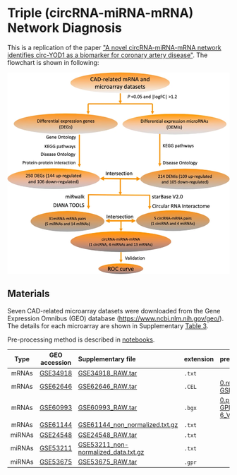 # Triple (circRNA-miRNA-mRNA) Network Diagnosis

This is a replication of the paper ["A novel circRNA-miRNA-mRNA network identifies circ-YOD1 as a biomarker for coronary artery disease"](https://doi.org/10.1038/s41598-019-54603-2). The flowchart is shown in following:

![Figure.1 A flowchart of ceRNA network construction.](image/Figure.1.png)

## Materials

Seven CAD-related microarray datasets were downloaded from the Gene Expression Omnibus (GEO) database (https://www.ncbi.nlm.nih.gov/geo/). The details for each microarray are shown in Supplementary [Table 3](https://static-content.springer.com/esm/art%3A10.1038%2Fs41598-019-54603-2/MediaObjects/41598_2019_54603_MOESM2_ESM.pdf).

Pre-processing method is described in [notebooks](https://nbviewer.jupyter.org/github/iwasakishuto/TripleNetDiagnosis/tree/master/notebook/).

|Type|GEO accession|Supplementary file|extension|preprocessing|
|:-:|:-:|:-|:-|:-|
|mRNAs| [GSE34918](https://www.ncbi.nlm.nih.gov/geo/query/acc.cgi?acc=GSE34918)|[GSE34918_RAW.tar](https://www.ncbi.nlm.nih.gov/geo/download/?acc=GSE34918&format=file)|`.txt`||
|mRNAs| [GSE62646](https://www.ncbi.nlm.nih.gov/geo/query/acc.cgi?acc=GSE62646)|[GSE62646_RAW.tar](https://www.ncbi.nlm.nih.gov/geo/download/?acc=GSE62646&format=file)|`.CEL`|[0.reannotation-GSE62646_RAW.CEL.ipynb](https://nbviewer.jupyter.org/github/iwasakishuto/TripleNetDiagnosis/blob/master/notebook/0.reannotation-GSE62646_RAW.CEL.ipynb)||
|mRNAs| [GSE60993](https://www.ncbi.nlm.nih.gov/geo/query/acc.cgi?acc=GSE60993)|[GSE60993_RAW.tar](https://www.ncbi.nlm.nih.gov/geo/download/?acc=GSE60993&format=file)|`.bgx`|[0.preprocessing.GSE60993-GPL6884_HumanWG-6_V3_0_R0_11282955_A.bgx.ipynb](https://nbviewer.jupyter.org/github/iwasakishuto/TripleNetDiagnosis/blob/master/notebook/0.preprocessing.GSE60993-GPL6884_HumanWG-6_V3_0_R0_11282955_A.bgx.ipynb)|
|mRNAs| [GSE61144](https://www.ncbi.nlm.nih.gov/geo/query/acc.cgi?acc=GSE61144)|[GSE61144_non_normalized.txt.gz](https://ftp.ncbi.nlm.nih.gov/geo/series/GSE61nnn/GSE61144/suppl/GSE61144_non_normalized.txt.gz)|`.txt`||
|miRNAs|[GSE24548](https://www.ncbi.nlm.nih.gov/geo/query/acc.cgi?acc=GSE24548)|[GSE24548_RAW.tar](https://www.ncbi.nlm.nih.gov/geo/download/?acc=GSE24548&format=file)|`.txt`||
|miRNAs|[GSE53211](https://www.ncbi.nlm.nih.gov/geo/query/acc.cgi?acc=GSE53211)|[GSE53211_non-normalized_data.txt.gz](https://www.ncbi.nlm.nih.gov/geo/download/?acc=GSE53211&format=file&file=GSE53211%5Fnon%2Dnormalized%5Fdata%2Etxt%2Egz)|`.txt`||
|miRNAs|[GSE53675](https://www.ncbi.nlm.nih.gov/geo/query/acc.cgi?acc=GSE53675)|[GSE53675_RAW.tar](https://www.ncbi.nlm.nih.gov/geo/download/?acc=GSE53675&format=file)|`.gpr`||
